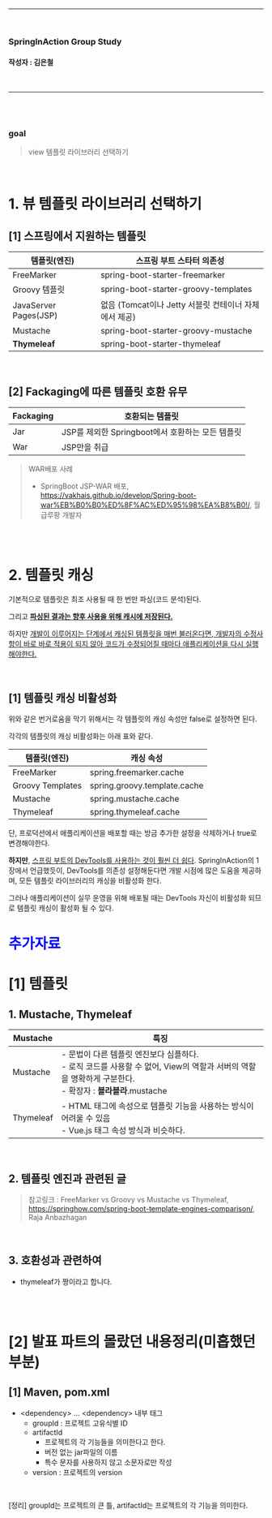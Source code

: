 <br>

---

<br>

### SpringInAction Group Study

#### 작성자 : 김은철 

<br>

-----

<br>

<br>

### goal

> view 템플릿 라이브러리 선택하기

<br>

# 1. 뷰 템플릿 라이브러리 선택하기

## [1] 스프링에서 지원하는 템플릿

| 템플릿(엔진)          | 스프링 부트 스타터 의존성                             |
| --------------------- | ----------------------------------------------------- |
| FreeMarker            | spring-boot-starter-freemarker                        |
| Groovy 템플릿         | spring-boot-starter-groovy-templates                  |
| JavaServer Pages(JSP) | 없음 (Tomcat이나 Jetty 서블릿 컨테이너 자체에서 제공) |
| Mustache              | spring-boot-starter-groovy-mustache                   |
| **Thymeleaf**         | spring-boot-starter-thymeleaf                         |

<br>

## [2] Fackaging에 따른 템플릿 호환 유무

| Fackaging | 호환되는 템플릿                                  |
| --------- | ------------------------------------------------ |
| Jar       | JSP를 제외한 Springboot에서 호환하는 모든 템플릿 |
| War       | JSP만을 취급                                     |

> WAR배포 사례
>
> - SpringBoot JSP-WAR 배포, https://vakhais.github.io/develop/Spring-boot-war%EB%B0%B0%ED%8F%AC%ED%95%98%EA%B8%B0!/, 월급루팡 개발자

<br>

<br>

# 2. 템플릿 캐싱

기본적으로 템플릿은 최조 사용될 때 한 번만 파싱(코드 분석)된다.<br>

그리고 **<u>파싱된 결과는 향후 사용을 위해 캐시에 저장된다.<br></u>**

하지만 <u>개발이 이루어지는 단계에서 캐싱된 템플릿을 매번 불러온다면, 개발자의 수정사항이 바로 바로 적용이 되지 않아 코드가 수정되어질 때마다 애플리케이션을 다시 실행해야한다.</u><br>

<br>

## [1] 템플릿 캐싱 비활성화

위와 같은 번거로움을 막기 위해서는 각 템플릿의 캐싱 속성만 false로 설정하면 된다.<br>

각각의 템플릿의 캐싱 비활성화는 아래 표와 같다.<br>

| 템플릿(엔진)     | 캐싱 속성                    |
| ---------------- | ---------------------------- |
| FreeMarker       | spring.freemarker.cache      |
| Groovy Templates | spring.groovy.template.cache |
| Mustache         | spring.mustache.cache        |
| Thymeleaf        | spring.thymeleaf.cache       |

단, 프로덕션에서 애플리케이션을 배포할 때는 방금 추가한 설정을 삭제하거나 true로 변경해야한다.<br>

**하지만**, <u>스프링 부트의 DevTools를 사용하는 것이 훨씬 더 쉽다</u>. SpringInAction의 1장에서 언급했듯이, DevTools를 의존성 설정해둔다면 개발 시점에 많은 도움을 제공하며, 모든 템플릿 라이브러리의 캐싱을 비활성화 한다.<br>

그러나 애플리케이션이 실무 운영을 위해 배포될 때는 DevTools 자신이 비활성화 되므로 템플릿 캐싱이 활성화 될 수 있다.<br>





<h1 style="color:blue">추가자료</h1>

# [1] 템플릿

## 1. Mustache, Thymeleaf

| Mustache  | 특징                                                         |
| --------- | ------------------------------------------------------------ |
| Mustache  | - 문법이 다른 템플릿 엔진보다 심플하다.<br />- 로직 코드를 사용할 수 없어, View의 역할과 서버의 역할을 명확하게 구분한다.<br />- 확장자 : **블라블라**.mustache |
| Thymeleaf | - HTML 태그에 속성으로 템플릿 기능을 사용하는 방식이 어려울 수 있음<br />- Vue.js 태그 속성 방식과 비슷하다. |

<br>

##  2. 템플릿 엔진과 관련된 글

> 참고링크 : FreeMarker vs Groovy vs Mustache vs Thymeleaf, https://springhow.com/spring-boot-template-engines-comparison/, Raja Anbazhagan

<br>

## 3. 호환성과 관련하여

- thymeleaf가 짱이라고 합니다.

<br>

<br>

# [2] 발표 파트의 몰랐던 내용정리(미흡했던 부분)

## [1] Maven, pom.xml

- \<dependency> ... \<dependency> 내부 태그
  - groupId : 프로젝트 고유식별 ID
  - artifactId 
    - 프로젝트의 각 기능들을 의미한다고 한다.
    - 버전 없는 jar파일의 이름
    - 특수 문자를 사용하지 않고 소문자로만 작성
  - version : 프로젝트의 version

<br>

[정리] groupId는 프로젝트의 큰 틀, artifactId는 프로젝트의 각 기능을 의미한다.

<br>

<br>